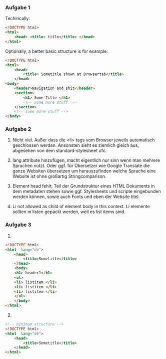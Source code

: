 ### Aufgabe 1

Techincally:
```html
<!DOCTYPE html>
<html>
    <head> <title> title</title> </head>
</html>
```

Optionally, a better basic structure is for example:

```html
<!DOCTYPE html>
<html>
    <head>
        <title> Sometitle shown at Browsertab</title>
    </head>
<body>
    <header>Navigation and shit</header>
    <section>
        <h1> Some Title </h1>
        <!-- Some more stuff -->
    </section>
    <!-- some more stuff -->
</body>
```

### Aufgabe 2

1. Nicht viel. Außer dass die \<li> tags vom Browser jeweils automatisch geschlossen werden. Ansonsten sieht es ziemlich gleich aus, abgesehen von dem standard-stylesheet ofc.

2. lang attribute hinzufügen, macht eigentlich nur sinn wenn man mehrere Sprachen nutzt. Oder ggf. für Übersetzer wie Google Translate die ganze Websiten übersetzen um herauszufinden welche Sprache eine Website ist ohne großartig Stringcomparison.

3. Element head fehlt; Teil der Grundstruktur eines HTML Dokuments in dem metadaten stehen sowie ggf. Stylesheets und scripte eingebunden werden können, sowie auch Fonts und eben der Website titel.

4. Li not allowed as child of element body in this context. Li elemente sollten in listen gepackt werden, weil es list items sind.

### Aufgabe 3

1. 
```html
<!DOCTYPE html>
<html  lang="de">
    <head>
        <title>Sometitle</title>
    </head>
    <body>
    <h1> header1</h1>
    <ul>
    <li> listitem </li>
    <li> listitem </li>
    <li> listitem </li>
    </ul>
    </body>
</html>
```

2. 
```html
<!-- minimum structure -->
<!DOCTYPE html>
<html  lang="de">
    <head>
        <title>Sometitle</title>
    </head>
</html>
```
